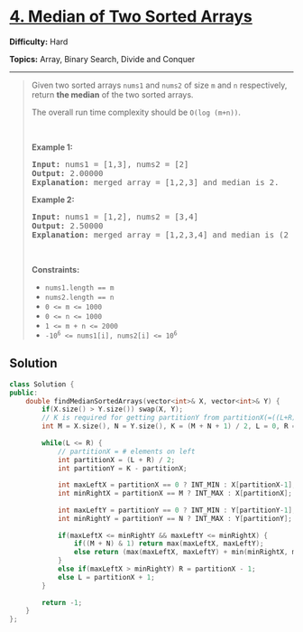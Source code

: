 # [4. Median of Two Sorted Arrays](https://leetcode.com/problems/median-of-two-sorted-arrays/)

**Difficulty:** Hard

**Topics:** Array, Binary Search, Divide and Conquer

---



<blockquote>

<p>Given two sorted arrays <code>nums1</code> and <code>nums2</code> of size <code>m</code> and <code>n</code> respectively, return <strong>the median</strong> of the two sorted arrays.</p>

<p>The overall run time complexity should be <code>O(log (m+n))</code>.</p>

<p>&nbsp;</p>
<p><strong class="example">Example 1:</strong></p>

<pre>
<strong>Input:</strong> nums1 = [1,3], nums2 = [2]
<strong>Output:</strong> 2.00000
<strong>Explanation:</strong> merged array = [1,2,3] and median is 2.
</pre>

<p><strong class="example">Example 2:</strong></p>

<pre>
<strong>Input:</strong> nums1 = [1,2], nums2 = [3,4]
<strong>Output:</strong> 2.50000
<strong>Explanation:</strong> merged array = [1,2,3,4] and median is (2 + 3) / 2 = 2.5.
</pre>

<p>&nbsp;</p>
<p><strong>Constraints:</strong></p>

<ul>
	<li><code>nums1.length == m</code></li>
	<li><code>nums2.length == n</code></li>
	<li><code>0 &lt;= m &lt;= 1000</code></li>
	<li><code>0 &lt;= n &lt;= 1000</code></li>
	<li><code>1 &lt;= m + n &lt;= 2000</code></li>
	<li><code>-10<sup>6</sup> &lt;= nums1[i], nums2[i] &lt;= 10<sup>6</sup></code></li>
</ul>


</blockquote>

## Solution
```cpp
class Solution {
public:
    double findMedianSortedArrays(vector<int>& X, vector<int>& Y) {
        if(X.size() > Y.size()) swap(X, Y);
        // K is required for getting partitionY from partitionX(=((L+R)/2))
        int M = X.size(), N = Y.size(), K = (M + N + 1) / 2, L = 0, R = M;
        
        while(L <= R) {
            // partitionX = # elements on left
            int partitionX = (L + R) / 2;
            int partitionY = K - partitionX;
            
            int maxLeftX = partitionX == 0 ? INT_MIN : X[partitionX-1];
            int minRightX = partitionX == M ? INT_MAX : X[partitionX];
            
            int maxLeftY = partitionY == 0 ? INT_MIN : Y[partitionY-1];
            int minRightY = partitionY == N ? INT_MAX : Y[partitionY];
            
            if(maxLeftX <= minRightY && maxLeftY <= minRightX) {
                if((M + N) & 1) return max(maxLeftX, maxLeftY);
                else return (max(maxLeftX, maxLeftY) + min(minRightX, minRightY)) / 2.;
            }
            else if(maxLeftX > minRightY) R = partitionX - 1;
            else L = partitionX + 1;
        }
        
        return -1;
    }
};
```
